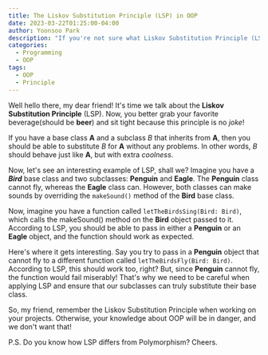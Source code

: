 ```yaml
---
title: The Liskov Substitution Principle (LSP) in OOP
date: 2023-03-22T01:25:00-04:00
author: Yoonsoo Park
description: "If you're not sure what Liskov Substitution Principle (LSP) means, your object-oriented programming skills are in for a world of hurt!"
categories:
  - Programming
  - OOP
tags:
  - OOP
  - Principle
---
```


Well hello there, my dear friend! It's time we talk about the **Liskov Substitution Principle** (LSP). Now, you better grab your favorite beverage(should be **beer**) and sit tight because this principle is no _*joke*_!

If you have a base class **A** and a subclass _B_ that inherits from **A**, then you should be able to substitute _B_ for **A** without any problems. In other words, _B_ should behave just like **A**, but with extra _coolness_.

Now, let's see an interesting example of LSP, shall we? Imagine you have a **_Bird_** base class and two subclasses: **Penguin** and **Eagle**. The **Penguin** class cannot fly, whereas the **Eagle** class can. However, both classes can make sounds by overriding the `makeSound()` method of the **Bird** base class.

Now, imagine you have a function called `letTheBirdsSing(Bird: Bird)`, which calls the makeSound() method on the **Bird** object passed to it. According to LSP, you should be able to pass in either a **Penguin** or an **Eagle** object, and the function should work as expected.

Here's where it gets interesting. Say you try to pass in a **Penguin** object that cannot fly to a different function called `letTheBirdsFly(Bird: Bird)`. According to LSP, this should work too, right? But, since **Penguin** cannot fly, the function would fail miserably! That's why we need to be careful when applying LSP and ensure that our subclasses can truly substitute their base class.

So, my friend, remember the Liskov Substitution Principle when working on your projects. Otherwise, your knowledge about OOP will be in danger, and we don't want that!

P.S. Do you know how LSP differs from Polymorphism? Cheers.
